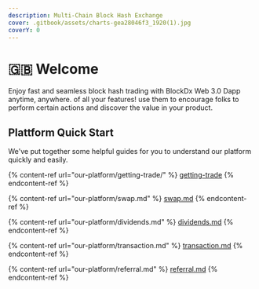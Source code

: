 ```yaml
---
description: Multi-Chain Block Hash Exchange
cover: .gitbook/assets/charts-gea28046f3_1920(1).jpg
coverY: 0
---
```


# 🇬🇧 Welcome

Enjoy fast and seamless block hash trading with BlockDx Web 3.0 Dapp anytime, anywhere. of all your features! use them to encourage folks to perform certain actions and discover the value in your product.

## Plattform Quick Start

We've put together some helpful guides for you to understand our platform quickly and easily.

{% content-ref url="our-platform/getting-trade/" %}
[getting-trade](our-platform/getting-trade/)
{% endcontent-ref %}

{% content-ref url="our-platform/swap.md" %}
[swap.md](our-platform/swap.md)
{% endcontent-ref %}

{% content-ref url="our-platform/dividends.md" %}
[dividends.md](our-platform/dividends.md)
{% endcontent-ref %}

{% content-ref url="our-platform/transaction.md" %}
[transaction.md](our-platform/transaction.md)
{% endcontent-ref %}

{% content-ref url="our-platform/referral.md" %}
[referral.md](our-platform/referral.md)
{% endcontent-ref %}
